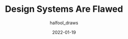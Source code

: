 ---
author: halfool_draws
date: 2022-01-19
permalink: false
publisher: shopifyux
tags:
  - design-systems
target_url: https://ux.shopify.com/design-systems-are-flawed-eecb60610efa
title: Design Systems Are Flawed
---